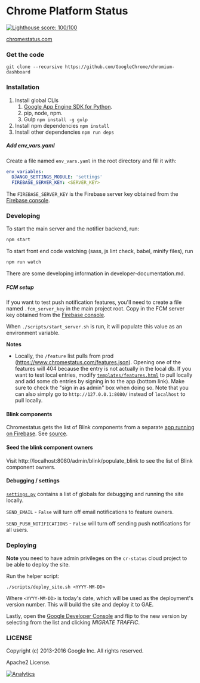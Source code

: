 Chrome Platform Status
==================

[![Lighthouse score: 100/100](https://lighthouse-badge.appspot.com/?score=100&category=PWA)](https://github.com/ebidel/lighthouse-badge)

[chromestatus.com](http://chromestatus.com/)

### Get the code

    git clone --recursive https://github.com/GoogleChrome/chromium-dashboard

### Installation

1. Install global CLIs
    1. [Google App Engine SDK for Python](https://developers.google.com/appengine/downloads#Google_App_Engine_SDK_for_Python).
    1. pip, node, npm.
    1. Gulp `npm install -g gulp`
1. Install npm dependencies `npm install`
1. Install other dependencies `npm run deps`

##### Add env_vars.yaml

Create a file named `env_vars.yaml` in the root directory and fill it with:

```yaml
env_variables:
  DJANGO_SETTINGS_MODULE: 'settings'
  FIREBASE_SERVER_KEY: <SERVER_KEY>
```

The `FIREBASE_SERVER_KEY` is the Firebase server key obtained from the [Firebase console](https://firebase.corp.google.com/project/cr-status/settings/cloudmessaging/).

### Developing

To start the main server and the notifier backend, run:

```bash
npm start
```

To start front end code watching (sass, js lint check, babel, minify files), run

```bash
npm run watch
```

There are some developing information in developer-documentation.md.

##### FCM setup

If you want to test push notification features, you'll need to create a file named
`.fcm_server_key` in the main project root. Copy in the FCM server key obtained
from the [Firebase console](https://firebase.corp.google.com/project/cr-status/settings/cloudmessaging/).

When `./scripts/start_server.sh` is run, it will populate this value as an environment variable.

**Notes**

- Locally, the `/feature` list pulls from prod (https://www.chromestatus.com/features.json). Opening one of the features will 404 because the entry is not actually in the local db. If you want to test local entries, modify [`templates/features.html`](https://github.com/GoogleChrome/chromium-dashboard/blob/0b3e3eb444f1e6b6751140f9524a2f60cdc2ca5d/templates/features.html#L181-L182) to pull locally and add some db entries by signing in to the app (bottom link). Make sure to check the "sign in as admin" box when doing so. Note that you can also simply go to `http://127.0.0.1:8080/` instead of `localhost` to pull locally.

#### Blink components

Chromestatus gets the list of Blink components from a separate [app running on Firebase](https://blinkcomponents-b48b5.firebaseapp.com/blinkcomponents). See [source](https://github.com/ebidel/blink-components).

#### Seed the blink component owners

Visit http://localhost:8080/admin/blink/populate_blink to see the list of Blink component owners.

#### Debugging / settings

[`settings.py`](https://github.com/GoogleChrome/chromium-dashboard/blob/master/settings.py) contains a list
of globals for debugging and running the site locally.

`SEND_EMAIL` - `False` will turn off email notifications to feature owners.

`SEND_PUSH_NOTIFICATIONS` - `False` will turn off sending push notifications for all users.

### Deploying

**Note** you need to have admin privileges on the `cr-status` cloud project to be
able to deploy the site.

Run the helper script:

    ./scripts/deploy_site.sh <YYYY-MM-DD>

Where `<YYYY-MM-DD>` is today's date, which will be used as the deployment's version
number. This will build the site and deploy it to GAE.

Lastly, open the [Google Developer
Console](https://console.cloud.google.com/appengine/versions?project=cr-status&organizationId=433637338589&moduleId=default)
and flip to the new version by selecting from the list and clicking *MIGRATE TRAFFIC*.

### LICENSE

Copyright (c) 2013-2016 Google Inc. All rights reserved.

Apache2 License.


[![Analytics](https://ga-beacon.appspot.com/UA-39048143-2/GoogleChrome/chromium-dashboard/README)](https://github.com/igrigorik/ga-beacon)
